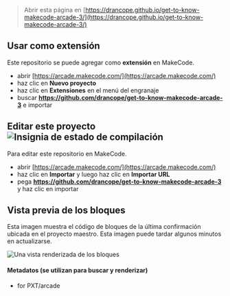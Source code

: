  


> Abrir esta página en [https://drancope.github.io/get-to-know-makecode-arcade-3/](https://drancope.github.io/get-to-know-makecode-arcade-3/)

## Usar como extensión

Este repositorio se puede agregar como **extensión** en MakeCode.

* abrir [https://arcade.makecode.com/](https://arcade.makecode.com/)
* haz clic en **Nuevo proyecto**
* haz clic en **Extensiones** en el menú del engranaje
* buscar **https://github.com/drancope/get-to-know-makecode-arcade-3** e importar

## Editar este proyecto ![Insignia de estado de compilación](https://github.com/drancope/get-to-know-makecode-arcade-3/workflows/MakeCode/badge.svg)

Para editar este repositorio en MakeCode.

* abrir [https://arcade.makecode.com/](https://arcade.makecode.com/)
* haz clic en **Importar** y luego haz clic en **Importar URL**
* pega **https://github.com/drancope/get-to-know-makecode-arcade-3** y haz clic en importar

## Vista previa de los bloques

Esta imagen muestra el código de bloques de la última confirmación ubicada en el proyecto maestro.
Esta imagen puede tardar algunos minutos en actualizarse.

![Una vista renderizada de los bloques](https://github.com/drancope/get-to-know-makecode-arcade-3/raw/master/.github/makecode/blocks.png)

#### Metadatos (se utilizan para buscar y renderizar)

* for PXT/arcade
<script src="https://makecode.com/gh-pages-embed.js"></script><script>makeCodeRender("{{ site.makecode.home_url }}", "{{ site.github.owner_name }}/{{ site.github.repository_name }}");</script>

